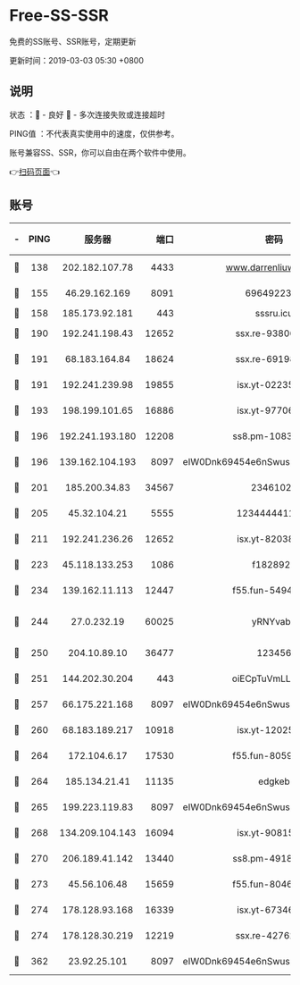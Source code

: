 # Free-SS-SSR

免费的SS账号、SSR账号，定期更新

更新时间：2019-03-03 05:30 +0800

## 说明

状态     ：🙂 - 良好 🙁 - 多次连接失败或连接超时

PING值   ：不代表真实使用中的速度，仅供参考。

账号兼容SS、SSR，你可以自由在两个软件中使用。

👉[扫码页面](https://liesauer.github.io/free-ss-ssr.github.io/)👈

## 账号

|-|PING|服务器|端口|密码|加密方式|区域|
|:----:|:----:|:-----:|-----:|:----:|:----:|:----:|
|🙂|138|202.182.107.78|4433|www.darrenliuwei.com|aes-256-cfb|JP|
|🙂|155|46.29.162.169|8091|6964922356|aes-256-cfb|RU|
|🙂|158|185.173.92.181|443|sssru.icu|rc4-md5|RU|
|🙂|190|192.241.198.43|12652|ssx.re-93806921|aes-256-cfb|US|
|🙂|191|68.183.164.84|18624|ssx.re-69198876|aes-256-cfb|US|
|🙂|191|192.241.239.98|19855|isx.yt-02235156|aes-256-cfb|US|
|🙂|193|198.199.101.65|16886|isx.yt-97706570|aes-256-cfb|US|
|🙂|196|192.241.193.180|12208|ss8.pm-10835371|aes-256-cfb|US|
|🙂|196|139.162.104.193|8097|eIW0Dnk69454e6nSwuspv9DmS201tQ0D|aes-256-cfb|JP|
|🙂|201|185.200.34.83|34567|23461023|aes-256-cfb|US|
|🙂|205|45.32.104.21|5555|1234444411111|aes-256-cfb|SG|
|🙂|211|192.241.236.26|12652|isx.yt-82038040|aes-256-cfb|US|
|🙂|223|45.118.133.253|1086|f1828920|aes-256-cfb|SG|
|🙂|234|139.162.11.113|12447|f55.fun-54942636|aes-256-cfb|SG|
|🙂|244|27.0.232.19|60025|yRNYvabB|xchacha20-ietf-poly1305|HK|
|🙂|250|204.10.89.10|36477|123456|aes-256-cfb|US|
|🙂|251|144.202.30.204|443|oiECpTuVmLLxk4Ts|aes-256-cfb|US|
|🙂|257|66.175.221.168|8097|eIW0Dnk69454e6nSwuspv9DmS201tQ0D|aes-256-cfb|US|
|🙂|260|68.183.189.217|10918|isx.yt-12025761|aes-256-cfb|SG|
|🙂|264|172.104.6.17|17530|f55.fun-80599240|aes-256-cfb|US|
|🙂|264|185.134.21.41|11135|edgkeb|aes-256-cfb|GB|
|🙂|265|199.223.119.83|8097|eIW0Dnk69454e6nSwuspv9DmS201tQ0D|aes-256-cfb|US|
|🙂|268|134.209.104.143|16094|isx.yt-90815095|aes-256-cfb|SG|
|🙂|270|206.189.41.142|13440|ss8.pm-49181075|aes-256-cfb|SG|
|🙂|273|45.56.106.48|15659|f55.fun-80465528|aes-256-cfb|US|
|🙂|274|178.128.93.168|16339|isx.yt-67346063|aes-256-cfb|SG|
|🙂|274|178.128.30.219|12219|ssx.re-42762203|aes-256-cfb|SG|
|🙂|362|23.92.25.101|8097|eIW0Dnk69454e6nSwuspv9DmS201tQ0D|aes-256-cfb|US|
